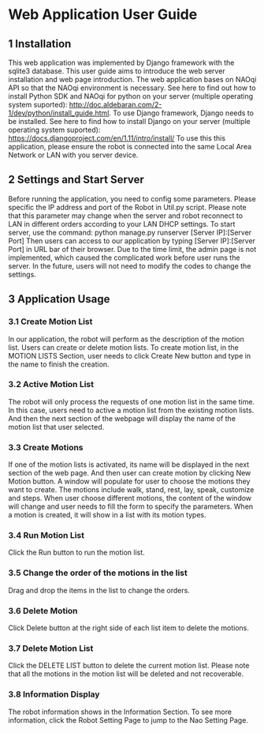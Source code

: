 # Web Application User Guide

## 1 Installation

This web application was implemented by Django framework with the sqlite3 database. This user guide aims to introduce the web server installation and web page introduction. 
The web application bases on NAOqi API so that the NAOqi environment is necessary. See here to find out how to install Python SDK and NAOqi for python on your server (multiple operating system suported): http://doc.aldebaran.com/2-1/dev/python/install_guide.html.
To use Django framework, Django needs to be installed. See here to find how to install Django on your server (multiple operating system suported): https://docs.djangoproject.com/en/1.11/intro/install/
To use this this application, please ensure the robot is connected into the same Local Area Network or LAN with you server device. 

## 2 Settings and Start Server
Before running the application, you need to config some parameters. Please specific the IP address and port of the Robot in Util.py script. Please note that this parameter may change when the server and robot reconnect to LAN in different orders according to your LAN DHCP settings.
To start server, use the command: python manage.py runserver [Server IP]:[Server Port]
Then users can access to our application by typing [Server IP]:[Server Port] in URL bar of their browser.
Due to the time limit, the admin page is not implemented, which caused the complicated work before user runs the server. In the future, users will not need to modify the codes to change the settings.

## 3 Application Usage
### 3.1 Create Motion List
In our application, the robot will perform as the description of the motion list. Users can create or delete motion lists. To create motion list, in the MOTION LISTS Section, user needs to click Create New button and type in the name to finish the creation. 
### 3.2 Active Motion List
The robot will only process the requests of one motion list in the same time. In this case, users need to active a motion list from the existing motion lists. And then the next section of the webpage will display the name of the motion list that user selected. 
### 3.3 Create Motions
If one of the motion lists is activated, its name will be displayed in the next section of the web page. And then user can create motion by clicking New Motion button. A window will populate for user to choose the motions they want to create. The motions include walk, stand, rest, lay, speak, customize and steps. When user choose different motions, the content of the window will change and user needs to fill the form to specify the parameters.
When a motion is created, it will show in a list with its motion types.
### 3.4 Run Motion List
Click the Run button to run the motion list.
### 3.5 Change the order of the motions in the list
Drag and drop the items in the list to change the orders.
### 3.6 Delete Motion
Click Delete button at the right side of each list item to delete the motions.
### 3.7 Delete Motion List
Click the DELETE LIST button to delete the current motion list. Please note that all the motions in the motion list will be deleted and not recoverable.
### 3.8 Information Display
The robot information shows in the Information Section. To see more information, click the Robot Setting Page to jump to the Nao Setting Page.
